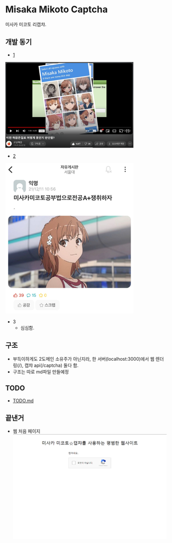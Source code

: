 # Misaka Mikoto Captcha

미사카 미코토 리캡챠.


## 개발 동기

 - [1](https://m.humoruniv.com/board/read.html?&table=thema2&number=1387050)   
<img src="readme_img_1.png" width="400">

 - [2](https://youtu.be/pFjhHPa_Apw?t=119)   
<img src="readme_img_2.png" width="400">

 - 3
    - 심심함.


## 구조

 - 부득이하게도 2도메인 소유주가 아닌지라, 한 서버(localhost:3000)에서 웹 렌더링(/), 캡챠 api(/captcha) 둘다 함.
 - 구조는 따로 md파일 만들예정


## TODO
 - [TODO.md](TODO.md)


## 끝낸거

 - 웹 처음 페이지
![readme_img_3](readme_img_3.png)
